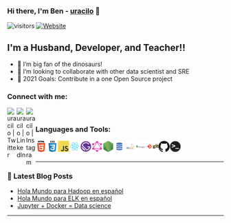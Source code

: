 ### Hi there, I'm Ben -  [uracilo][website] 👋
 ![visitors](https://visitor-badge.glitch.me/badge?page_id=page.id)
[![Website](https://img.shields.io/website?label=datatobsn.com&style=for-the-badge&url=http%3A%2F%2Fdatatobsn.com)](http://datatobsn.com)


## I'm a Husband, Developer, and Teacher!!

- 🌱 I’m big fan of the dinosaurs! 
- 👯 I’m looking to collaborate with other data scientist and SRE
- 🥅 2021 Goals: Contribute in a one Open Source project

### Connect with me:

[<img align="left" alt="uracilo | Twitter" width="22px" src="https://cdn.jsdelivr.net/npm/simple-icons@v3/icons/kaggle.svg" />][kaggle]
[<img align="left" alt="uracilo | LinkedIn" width="22px" src="https://cdn.jsdelivr.net/npm/simple-icons@v3/icons/linkedin.svg" />][linkedin]
[<img align="left" alt="uracilo | Instagram" width="22px" src="https://cdn.jsdelivr.net/npm/simple-icons@v3/icons/medium.svg" />][medium]

<br />

### Languages and Tools:

[<img align="left" alt="HTML5" width="26px" src="https://raw.githubusercontent.com/github/explore/80688e429a7d4ef2fca1e82350fe8e3517d3494d/topics/html/html.png" />][website]
[<img align="left" alt="CSS3" width="26px" src="https://raw.githubusercontent.com/github/explore/80688e429a7d4ef2fca1e82350fe8e3517d3494d/topics/css/css.png" />][website]
[<img align="left" alt="JavaScript" width="26px" src="https://raw.githubusercontent.com/github/explore/80688e429a7d4ef2fca1e82350fe8e3517d3494d/topics/javascript/javascript.png" />][website]
[<img align="left" alt="React" width="26px" src="https://raw.githubusercontent.com/github/explore/80688e429a7d4ef2fca1e82350fe8e3517d3494d/topics/react/react.png" />][website]
[<img align="left" alt="Gatsby" width="26px" src="https://raw.githubusercontent.com/github/explore/e94815998e4e0713912fed477a1f346ec04c3da2/topics/gatsby/gatsby.png" />][website]
[<img align="left" alt="GraphQL" width="26px" src="https://raw.githubusercontent.com/github/explore/80688e429a7d4ef2fca1e82350fe8e3517d3494d/topics/graphql/graphql.png" />][website]
[<img align="left" alt="Node.js" width="26px" src="https://raw.githubusercontent.com/github/explore/80688e429a7d4ef2fca1e82350fe8e3517d3494d/topics/nodejs/nodejs.png" />][website]
[<img align="left" alt="SQL" width="26px" src="https://raw.githubusercontent.com/github/explore/80688e429a7d4ef2fca1e82350fe8e3517d3494d/topics/sql/sql.png" />][website]
[<img align="left" alt="MySQL" width="26px" src="https://raw.githubusercontent.com/github/explore/80688e429a7d4ef2fca1e82350fe8e3517d3494d/topics/mysql/mysql.png" />][website]
[<img align="left" alt="MongoDB" width="26px" src="https://raw.githubusercontent.com/github/explore/80688e429a7d4ef2fca1e82350fe8e3517d3494d/topics/mongodb/mongodb.png" />][website]
[<img align="left" alt="Git" width="26px" src="https://raw.githubusercontent.com/github/explore/80688e429a7d4ef2fca1e82350fe8e3517d3494d/topics/git/git.png" />][website]
[<img align="left" alt="GitHub" width="26px" src="https://raw.githubusercontent.com/github/explore/78df643247d429f6cc873026c0622819ad797942/topics/github/github.png" />][website]
[<img align="left" alt="Terminal" width="26px" src="https://raw.githubusercontent.com/github/explore/80688e429a7d4ef2fca1e82350fe8e3517d3494d/topics/terminal/terminal.png" />][website]

<br />
<br />

---


### 📕 Latest Blog Posts

<!-- BLOG-POST-LIST:START -->
- [Hola Mundo para Hadoop en español](...)
- [Hola Mundo para ELK en español](...)
- [Jupyter + Docker = Data science](https://medium.com/@benjamin.casazza/jupyter-docker-data-science-5b9b7c6ba726)
<!-- BLOG-POST-LIST:END -->

---


[website]: http://datatobsn.com
[kaggle]: https://www.kaggle.com/uracilo
[linkedin]: https://www.linkedin.com/in/benjamin-casazza-6079ab11a/
[medium]: https://medium.com/@benjamin.casazza

